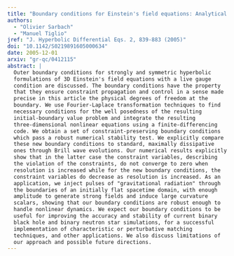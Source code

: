 ```yaml
---
title: "Boundary conditions for Einstein's field equations: Analytical and numerical analysis"
authors:
  - "Olivier Sarbach"
  - "Manuel Tiglio"
jref: "J. Hyperbolic Differential Eqs. 2, 839-883 (2005)"
doi: "10.1142/S0219891605000634"
date: 2005-12-01
arxiv: "gr-qc/0412115"
abstract: |
  Outer boundary conditions for strongly and symmetric hyperbolic
  formulations of 3D Einstein's field equations with a live gauge
  condition are discussed. The boundary conditions have the property
  that they ensure constraint propagation and control in a sense made
  precise in this article the physical degrees of freedom at the
  boundary. We use Fourier-Laplace transformation techniques to find
  necessary conditions for the well posedness of the resulting
  initial-boundary value problem and integrate the resulting
  three-dimensional nonlinear equations using a finite-differencing
  code. We obtain a set of constraint-preserving boundary conditions
  which pass a robust numerical stability test. We explicitly compare
  these new boundary conditions to standard, maximally dissipative
  ones through Brill wave evolutions. Our numerical results explicitly
  show that in the latter case the constraint variables, describing
  the violation of the constraints, do not converge to zero when
  resolution is increased while for the new boundary conditions, the
  constraint variables do decrease as resolution is increased. As an
  application, we inject pulses of "gravitational radiation" through
  the boundaries of an initially flat spacetime domain, with enough
  amplitude to generate strong fields and induce large curvature
  scalars, showing that our boundary conditions are robust enough to
  handle nonlinear dynamics. We expect our boundary conditions to be
  useful for improving the accuracy and stability of current binary
  black hole and binary neutron star simulations, for a successful
  implementation of characteristic or perturbative matching
  techniques, and other applications. We also discuss limitations of
  our approach and possible future directions.
---
```

